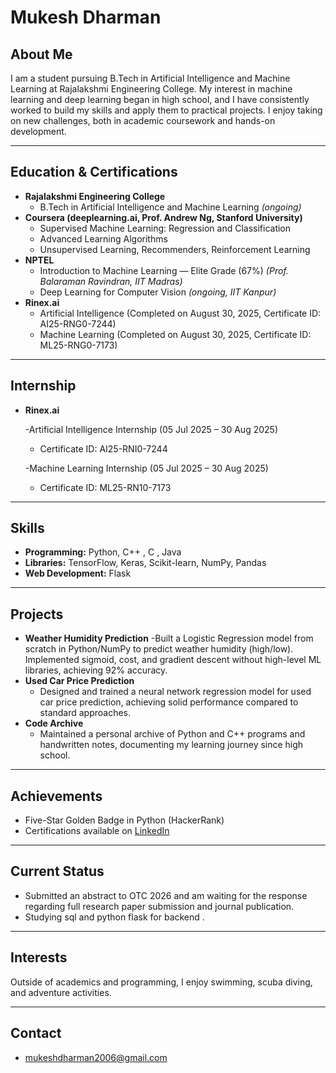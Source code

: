 # Mukesh Dharman

## About Me

I am a student pursuing B.Tech in Artificial Intelligence and Machine Learning at Rajalakshmi Engineering College. My interest in machine learning and deep learning began in high school, and I have consistently worked to build my skills and apply them to practical projects. I enjoy taking on new challenges, both in academic coursework and hands-on development.

---

## Education & Certifications

- **Rajalakshmi Engineering College**
  - B.Tech in Artificial Intelligence and Machine Learning *(ongoing)*
- **Coursera (deeplearning.ai, Prof. Andrew Ng, Stanford University)**
  - Supervised Machine Learning: Regression and Classification
  - Advanced Learning Algorithms
  - Unsupervised Learning, Recommenders, Reinforcement Learning
- **NPTEL**
  - Introduction to Machine Learning — Elite Grade (67%) *(Prof. Balaraman Ravindran, IIT Madras)*
  - Deep Learning for Computer Vision *(ongoing, IIT Kanpur)*
- **Rinex.ai**
  - Artificial Intelligence (Completed on August 30, 2025, Certificate ID: AI25-RNG0-7244)
  - Machine Learning (Completed on August 30, 2025, Certificate ID: ML25-RNG0-7173)

---
## Internship

- **Rinex.ai**

  -Artificial Intelligence Internship (05 Jul 2025 – 30 Aug 2025)

  - Certificate ID: AI25-RNI0-7244

  -Machine Learning  Internship (05 Jul 2025 – 30 Aug 2025)

  - Certificate ID: ML25-RN10-7173

---

## Skills

- **Programming:** Python, C++ , C , Java
- **Libraries:** TensorFlow, Keras, Scikit-learn, NumPy, Pandas
- **Web Development:** Flask

---

## Projects

- **Weather Humidity Prediction**
  -Built a Logistic Regression model from scratch in Python/NumPy to predict weather humidity (high/low). Implemented sigmoid, cost, and gradient descent without high-level ML libraries, achieving 92% accuracy.
- **Used Car Price Prediction**
  - Designed and trained a neural network regression model for used car price prediction, achieving solid performance compared to standard approaches.
- **Code Archive**
  - Maintained a personal archive of Python and C++ programs and handwritten notes, documenting my learning journey since high school.


---

## Achievements

- Five-Star Golden Badge in Python (HackerRank)
- Certifications available on [LinkedIn]( www.linkedin.com/in/MukeshDharman-I )

---

## Current Status 

 - Submitted an abstract to OTC 2026 and am waiting for the response regarding full research paper submission and journal publication.
 - Studying sql and python flask for backend .

___

## Interests

Outside of academics and programming, I enjoy swimming, scuba diving, and adventure activities.

---

## Contact

- mukeshdharman2006@gmail.com
